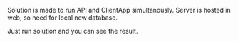 Solution is made to run API and ClientApp simultanously.
Server is hosted in web, so need for local new database.

Just run solution and you can see the result.